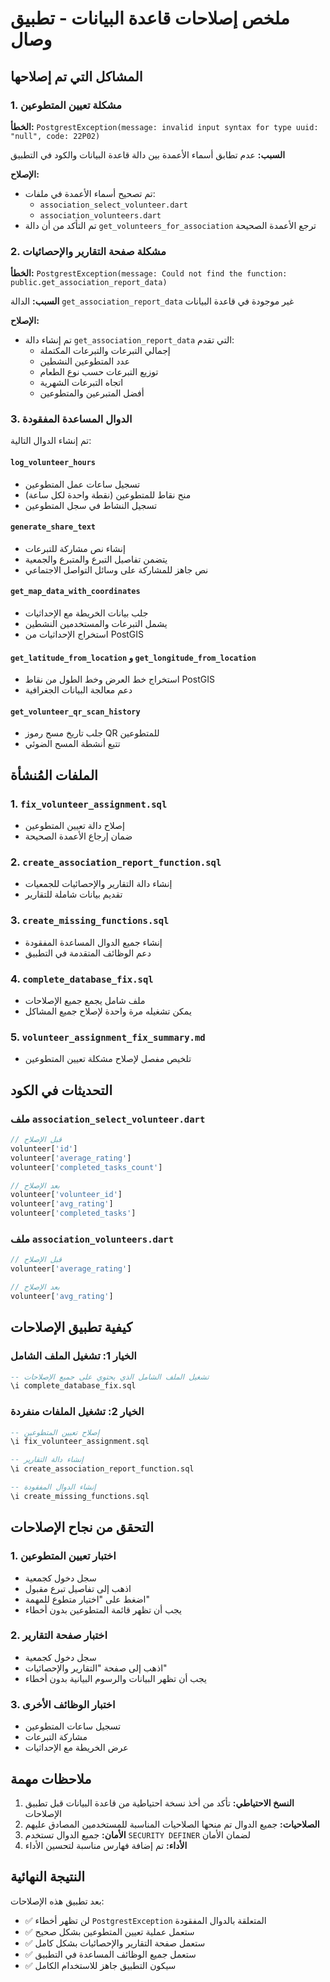 # ملخص إصلاحات قاعدة البيانات - تطبيق وصال

## المشاكل التي تم إصلاحها

### 1. مشكلة تعيين المتطوعين
**الخطأ:** `PostgrestException(message: invalid input syntax for type uuid: "null", code: 22P02)`

**السبب:** عدم تطابق أسماء الأعمدة بين دالة قاعدة البيانات والكود في التطبيق

**الإصلاح:**
- تم تصحيح أسماء الأعمدة في ملفات:
  - `association_select_volunteer.dart`
  - `association_volunteers.dart`
- تم التأكد من أن دالة `get_volunteers_for_association` ترجع الأعمدة الصحيحة

### 2. مشكلة صفحة التقارير والإحصائيات
**الخطأ:** `PostgrestException(message: Could not find the function: public.get_association_report_data)`

**السبب:** الدالة `get_association_report_data` غير موجودة في قاعدة البيانات

**الإصلاح:**
- تم إنشاء دالة `get_association_report_data` التي تقدم:
  - إجمالي التبرعات والتبرعات المكتملة
  - عدد المتطوعين النشطين
  - توزيع التبرعات حسب نوع الطعام
  - اتجاه التبرعات الشهرية
  - أفضل المتبرعين والمتطوعين

### 3. الدوال المساعدة المفقودة
تم إنشاء الدوال التالية:

#### `log_volunteer_hours`
- تسجيل ساعات عمل المتطوعين
- منح نقاط للمتطوعين (نقطة واحدة لكل ساعة)
- تسجيل النشاط في سجل المتطوعين

#### `generate_share_text`
- إنشاء نص مشاركة للتبرعات
- يتضمن تفاصيل التبرع والمتبرع والجمعية
- نص جاهز للمشاركة على وسائل التواصل الاجتماعي

#### `get_map_data_with_coordinates`
- جلب بيانات الخريطة مع الإحداثيات
- يشمل التبرعات والمستخدمين النشطين
- استخراج الإحداثيات من PostGIS

#### `get_latitude_from_location` و `get_longitude_from_location`
- استخراج خط العرض وخط الطول من نقاط PostGIS
- دعم معالجة البيانات الجغرافية

#### `get_volunteer_qr_scan_history`
- جلب تاريخ مسح رموز QR للمتطوعين
- تتبع أنشطة المسح الضوئي

## الملفات المُنشأة

### 1. `fix_volunteer_assignment.sql`
- إصلاح دالة تعيين المتطوعين
- ضمان إرجاع الأعمدة الصحيحة

### 2. `create_association_report_function.sql`
- إنشاء دالة التقارير والإحصائيات للجمعيات
- تقديم بيانات شاملة للتقارير

### 3. `create_missing_functions.sql`
- إنشاء جميع الدوال المساعدة المفقودة
- دعم الوظائف المتقدمة في التطبيق

### 4. `complete_database_fix.sql`
- ملف شامل يجمع جميع الإصلاحات
- يمكن تشغيله مرة واحدة لإصلاح جميع المشاكل

### 5. `volunteer_assignment_fix_summary.md`
- تلخيص مفصل لإصلاح مشكلة تعيين المتطوعين

## التحديثات في الكود

### ملف `association_select_volunteer.dart`
```dart
// قبل الإصلاح
volunteer['id']
volunteer['average_rating']
volunteer['completed_tasks_count']

// بعد الإصلاح
volunteer['volunteer_id']
volunteer['avg_rating']
volunteer['completed_tasks']
```

### ملف `association_volunteers.dart`
```dart
// قبل الإصلاح
volunteer['average_rating']

// بعد الإصلاح
volunteer['avg_rating']
```

## كيفية تطبيق الإصلاحات

### الخيار 1: تشغيل الملف الشامل
```sql
-- تشغيل الملف الشامل الذي يحتوي على جميع الإصلاحات
\i complete_database_fix.sql
```

### الخيار 2: تشغيل الملفات منفردة
```sql
-- إصلاح تعيين المتطوعين
\i fix_volunteer_assignment.sql

-- إنشاء دالة التقارير
\i create_association_report_function.sql

-- إنشاء الدوال المفقودة
\i create_missing_functions.sql
```

## التحقق من نجاح الإصلاحات

### 1. اختبار تعيين المتطوعين
- سجل دخول كجمعية
- اذهب إلى تفاصيل تبرع مقبول
- اضغط على "اختيار متطوع للمهمة"
- يجب أن تظهر قائمة المتطوعين بدون أخطاء

### 2. اختبار صفحة التقارير
- سجل دخول كجمعية
- اذهب إلى صفحة "التقارير والإحصائيات"
- يجب أن تظهر البيانات والرسوم البيانية بدون أخطاء

### 3. اختبار الوظائف الأخرى
- تسجيل ساعات المتطوعين
- مشاركة التبرعات
- عرض الخريطة مع الإحداثيات

## ملاحظات مهمة

1. **النسخ الاحتياطي:** تأكد من أخذ نسخة احتياطية من قاعدة البيانات قبل تطبيق الإصلاحات
2. **الصلاحيات:** جميع الدوال تم منحها الصلاحيات المناسبة للمستخدمين المصادق عليهم
3. **الأمان:** جميع الدوال تستخدم `SECURITY DEFINER` لضمان الأمان
4. **الأداء:** تم إضافة فهارس مناسبة لتحسين الأداء

## النتيجة النهائية

بعد تطبيق هذه الإصلاحات:
- ✅ لن تظهر أخطاء `PostgrestException` المتعلقة بالدوال المفقودة
- ✅ ستعمل عملية تعيين المتطوعين بشكل صحيح
- ✅ ستعمل صفحة التقارير والإحصائيات بشكل كامل
- ✅ ستعمل جميع الوظائف المساعدة في التطبيق
- ✅ سيكون التطبيق جاهز للاستخدام الكامل